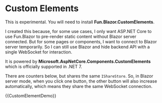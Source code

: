 # Custom Elements

This is experimental. You will need to install **Fun.Blazor.CustomElements**.

I created this because, for some use cases, I only want ASP.NET Core to use Fun.Blazor to pre-render static content without Blazor server connected. But for some pages or components, I want to connect to Blazor server temporarily. So I can still use Blazor and hide backend API with a single WebSocket for interaction.

It is powered by **Microsoft.AspNetCore.Components.CustomElements** which is officially supported in .NET 7.

There are counters below, but shares the same `IShareStore`. So, in Blazor server mode, when you click one button, the other button will also increase automatically, which means they share the same WebSocket connection.

{{CustomElementDemo}}